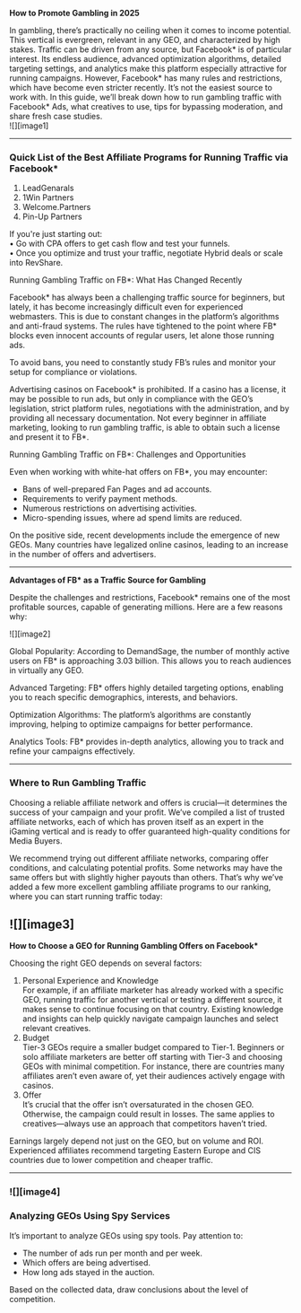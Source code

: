 **How to Promote Gambling in 2025**

In gambling, there’s practically no ceiling when it comes to income potential. This vertical is evergreen, relevant in any GEO, and characterized by high stakes. Traffic can be driven from any source, but Facebook\* is of particular interest. Its endless audience, advanced optimization algorithms, detailed targeting settings, and analytics make this platform especially attractive for running campaigns. However, Facebook\* has many rules and restrictions, which have become even stricter recently. It’s not the easiest source to work with. In this guide, we’ll break down how to run gambling traffic with Facebook\* Ads, what creatives to use, tips for bypassing moderation, and share fresh case studies.  
![][image1]

---

### Quick List of the Best Affiliate Programs for Running Traffic via Facebook\*

1. LeadGenarals  
2. 1Win Partners  
3. Welcome.Partners  
4. Pin-Up Partners

If you're just starting out:  
• Go with CPA offers to get cash flow and test your funnels.  
• Once you optimize and trust your traffic, negotiate Hybrid deals or scale into RevShare.

Running Gambling Traffic on FB\*: What Has Changed Recently

Facebook\* has always been a challenging traffic source for beginners, but lately, it has become increasingly difficult even for experienced webmasters. This is due to constant changes in the platform’s algorithms and anti-fraud systems. The rules have tightened to the point where FB\* blocks even innocent accounts of regular users, let alone those running ads. 

To avoid bans, you need to constantly study FB’s rules and monitor your setup for compliance or violations.

Advertising casinos on Facebook\* is prohibited. If a casino has a license, it may be possible to run ads, but only in compliance with the GEO’s legislation, strict platform rules, negotiations with the administration, and by providing all necessary documentation. Not every beginner in affiliate marketing, looking to run gambling traffic, is able to obtain such a license and present it to FB\*.

Running Gambling Traffic on FB\*: Challenges and Opportunities

Even when working with white-hat offers on FB\*, you may encounter: 

* Bans of well-prepared Fan Pages and ad accounts.  
* Requirements to verify payment methods.  
* Numerous restrictions on advertising activities.  
* Micro-spending issues, where ad spend limits are reduced.

On the positive side, recent developments include the emergence of new GEOs. Many countries have legalized online casinos, leading to an increase in the number of offers and advertisers.

---

**Advantages of FB\* as a Traffic Source for Gambling**

Despite the challenges and restrictions, Facebook\* remains one of the most profitable sources, capable of generating millions. Here are a few reasons why:

![][image2]

Global Popularity: According to DemandSage, the number of monthly active users on FB\* is approaching 3.03 billion. This allows you to reach audiences in virtually any GEO.

Advanced Targeting: FB\* offers highly detailed targeting options, enabling you to reach specific demographics, interests, and behaviors.

Optimization Algorithms: The platform’s algorithms are constantly improving, helping to optimize campaigns for better performance.

Analytics Tools: FB\* provides in-depth analytics, allowing you to track and refine your campaigns effectively.

---

### Where to Run Gambling Traffic

Choosing a reliable affiliate network and offers is crucial—it determines the success of your campaign and your profit. We’ve compiled a list of trusted affiliate networks, each of which has proven itself as an expert in the iGaming vertical and is ready to offer guaranteed high-quality conditions for Media Buyers.

We recommend trying out different affiliate networks, comparing offer conditions, and calculating potential profits. Some networks may have the same offers but with slightly higher payouts than others. That’s why we’ve added a few more excellent gambling affiliate programs to our ranking, where you can start running traffic today:

![][image3]  
---

**How to Choose a GEO for Running Gambling Offers on Facebook\***

Choosing the right GEO depends on several factors:

1. Personal Experience and Knowledge  
   For example, if an affiliate marketer has already worked with a specific GEO, running traffic for another vertical or testing a different source, it makes sense to continue focusing on that country. Existing knowledge and insights can help quickly navigate campaign launches and select relevant creatives.  
2. Budget  
   Tier-3 GEOs require a smaller budget compared to Tier-1. Beginners or solo affiliate marketers are better off starting with Tier-3 and choosing GEOs with minimal competition. For instance, there are countries many affiliates aren’t even aware of, yet their audiences actively engage with casinos.  
3. Offer  
   It’s crucial that the offer isn’t oversaturated in the chosen GEO. Otherwise, the campaign could result in losses. The same applies to creatives—always use an approach that competitors haven’t tried.

Earnings largely depend not just on the GEO, but on volume and ROI. Experienced affiliates recommend targeting Eastern Europe and CIS countries due to lower competition and cheaper traffic.

---

### ![][image4]

### Analyzing GEOs Using Spy Services

It’s important to analyze GEOs using spy tools. Pay attention to:

* The number of ads run per month and per week.  
* Which offers are being advertised.  
* How long ads stayed in the auction.

Based on the collected data, draw conclusions about the level of competition.